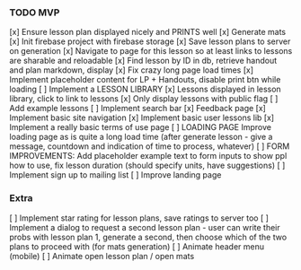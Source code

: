 ### TODO MVP

[x] Ensure lesson plan displayed nicely and PRINTS well
[x] Generate mats
[x] Init firebase project with firebase storage
    [x] Save lesson plans to server on generation
    [x] Navigate to page for this lesson so at least links to lessons are sharable and reloadable
        [x] Find lesson by ID in db, retrieve handout and plan markdown, display
            [x] Fix crazy long page load times
                [x] Implement placeholder content for LP + Handouts, disable print btn while loading
[ ] Implement a LESSON LIBRARY
    [x] Lessons displayed in lesson library, click to link to lessons
    [x] Only display lessons with public flag
    [ ] Add example lessons
    [ ] Implement search bar
[x] Feedback page
[x] Implement basic site navigation
[x] Implement basic user lessons lib
[x] Implement a really basic terms of use page
[ ] LOADING PAGE Improve loading page as is quite a long load time (after generate lesson - give a message,  countdown and indication of time to process, whatever)
[ ] FORM IMPROVEMENTS: Add placeholder example text to form inputs to show ppl how to use, fix lesson duration (should specify units, have suggestions)
[ ] Implement sign up to mailing list
[ ] Improve landing page

### Extra
[ ] Implement star rating for lesson plans, save ratings to server too
[ ] Implement a dialog to request a second lesson plan - user can write their probs with lesson plan 1, generate a second, then choose which of the two plans to proceed with (for mats generation)
[ ] Animate header menu (mobile)
[ ] Animate open lesson plan / open mats